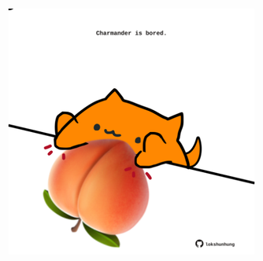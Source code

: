 <!-- built at 10/07/2022, 04:07:38 UTC -->
<p align="center">
  <img width="500" height="500" src="./ReadmeImage.svg">
</p>
